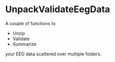# UnpackValidateEegData

A couple of functions to 

- Unzip
- Validate
- Summarize 

your EEG data scattered over multiple folders.
